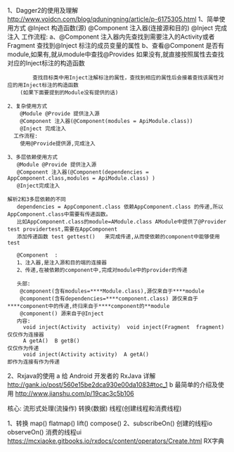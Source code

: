 
1、Dagger2的使用及理解
    http://www.voidcn.com/blog/qduningning/article/p-6175305.html 
    1、简单使用方式
        @Inject 构造函数(源) 
        @Component 注入器(连接源和目的)
        @Inject 完成注入
      工作流程:
        a、@Component 注入器内先查找到需要注入的Activity或者Fragment 查找到@Inject 标注的成员变量的属性
        b、查看@Component 是否有module,如果有,就从module中查找@Provides 如果没有,就直接按照属性去查找对应的Inject标注的构造函数
        
            查找目标类中用Inject注解标注的属性，查找到相应的属性后会接着查找该属性对应的用Inject标注的构造函数
        (如果下面要提到的Module没有提供的话)
    
    2、复杂使用方式
        @Module @Provide 提供注入源
        @Component 注入器(@Component(modules = ApiModule.class))
        @Inject 完成注入
      工作流程:
        使用@Provide提供源,完成注入
        
    3、多层依赖使用方式
       @Module @Provide 提供注入源
       @Component 注入器(@Component(dependencies = AppComponent.class,modules = ApiModule.class) )
       @Inject完成注入
       
    解析2和3多层依赖的不同
       dependencies = AppComponent.class 依赖AppComponent.class 的传递,所以AppComponent.class中需要有传递函数。
       比如AppComponent.class的module=AModule.class AModule中提供了@Provider test providertest,需要在AppComponent
       添加传递函数 test gettest()   来完成传递,从而使依赖的component中能够使用test
       
       @Component  :
       1、注入器,是注入源和目的端的连接器
       2、传递,在被依赖的component中,完成对module中的provider的传递
       
       头部:
        @component(含有modules=****Module.class),源仅来自于****module
        @component(含有dependencies=****component.class) 源仅来自于****component中的传递,终归来自于****component的**module
        @component() 源来自于@Inject
       内容:
         void inject(Activity  activity)  void inject(Fragment  fragment)   仅仅作为连接器
         A getA()  B getB()                                                 仅仅作为传递
         void inject(Activity activity)  A getA()                           即作为连接有作为传递

2、Rxjava的使用
    a 给 Android 开发者的 RxJava 详解
        http://gank.io/post/560e15be2dca930e00da1083#toc_1
    b 最简单的介绍及使用
        http://www.jianshu.com/p/19cac3c5b106
   
   核心:
   流形式处理(流操作)
   转换(数据)
   线程(创建线程和消费线程)

1、转换   map()  flatmap()   lift()   compose()
2、subscribeOn()   创建的线程io   observeOn() 消费的线程ui
https://mcxiaoke.gitbooks.io/rxdocs/content/operators/Create.html  RX字典

         
        

        
